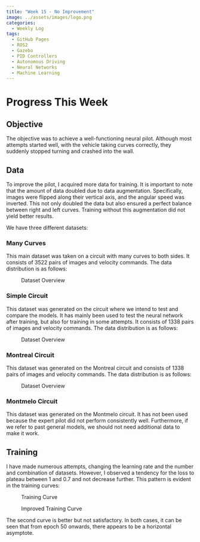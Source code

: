 ```yaml
---
title: "Week 15 - No Improvement"
image: ../assets/images/logo.png
categories:
  - Weekly Log
tags:
  - GitHub Pages
  - ROS2
  - Gazebo
  - PID Controllers
  - Autonomous Driving
  - Neural Networks
  - Machine Learning
---
```


# Progress This Week

## Objective

The objective was to achieve a well-functioning neural pilot. Although most attempts started well, with the vehicle taking curves correctly, they suddenly stopped turning and crashed into the wall.

## Data

To improve the pilot, I acquired more data for training. It is important to note that the amount of data doubled due to data augmentation. Specifically, images were flipped along their vertical axis, and the angular speed was inverted. This not only doubled the data but also ensured a perfect balance between right and left curves. Training without this augmentation did not yield better results.

We have three different datasets:

### Many Curves

This main dataset was taken on a circuit with many curves to both sides. It consists of 3522 pairs of images and velocity commands. The data distribution is as follows:

<figure class="align-center" style="width:70%">
  <img src="{{ site.url }}{{ site.baseurl }}/assets/images/Week-15/Data_many_curves_e2.png" alt="">
  <figcaption>Dataset Overview</figcaption>
</figure>

### Simple Circuit

This dataset was generated on the circuit where we intend to test and compare the models. It has mainly been used to test the neural network after training, but also for training in some attempts. It consists of 1338 pairs of images and velocity commands. The data distribution is as follows:

<figure class="align-center" style="width:70%">
  <img src="{{ site.url }}{{ site.baseurl }}/assets/images/Week-15/Data_simple_e2.png" alt="">
  <figcaption>Dataset Overview</figcaption>
</figure>

### Montreal Circuit

This dataset was generated on the Montreal circuit and consists of 1338 pairs of images and velocity commands. The data distribution is as follows:

<figure class="align-center" style="width:70%">
  <img src="{{ site.url }}{{ site.baseurl }}/assets/images/Week-15/Data_montreal_e2.png" alt="">
  <figcaption>Dataset Overview</figcaption>
</figure>

### Montmelo Circuit

This dataset was generated on the Montmelo circuit. It has not been used because the expert pilot did not perform consistently well. Furthermore, if we refer to past general models, we should not need additional data to make it work.

## Training

I have made numerous attempts, changing the learning rate and the number and combination of datasets. However, I observed a tendency for the loss to plateau between 1 and 0.7 and not decrease further. This pattern is evident in the training curves:

<figure class="align-center" style="width:70%">
  <img src="{{ site.url }}{{ site.baseurl }}/assets/images/Week-15/Curva_entrenamiento.png" alt="">
  <figcaption>Training Curve</figcaption>
</figure>
<figure class="align-center" style="width:70%">
  <img src="{{ site.url }}{{ site.baseurl }}/assets/images/Week-15/Curva_entrenamiento_mejor.png" alt="">
  <figcaption>Improved Training Curve</figcaption>
</figure>

The second curve is better but not satisfactory. In both cases, it can be seen that from epoch 50 onwards, there appears to be a horizontal asymptote.
